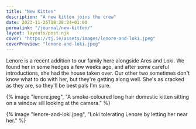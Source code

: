 ```yaml
---
title: "New Kitten"
description: "A new kitten joins the crew"
date: 2023-11-25T18:28:24+01:00
permalink: "/journal/new-kitten/"
layout: layouts/post.njk
cover: "https://tj.ie/assets/images/lenore-and-loki.jpeg"
coverPreview: "lenore-and-loki.jpeg"
---
```


Lenore is a recent addition to our family here alongside Ares and Loki. We found her in some hedges a few weeks ago, and after some careful introductions, she had the house taken over. Our other two sometimes don't know what to do with her, but they're getting along well. She's as cracked as they are, so they'll be best pals I'm sure.

{% image "lenore.jpeg", "A smoke-coloured long hair domestic kitten sitting on a window sill looking at the camera." %}

{% image "lenore-and-loki.jpeg", "Loki tolerating Lenore by letting her near her." %}
